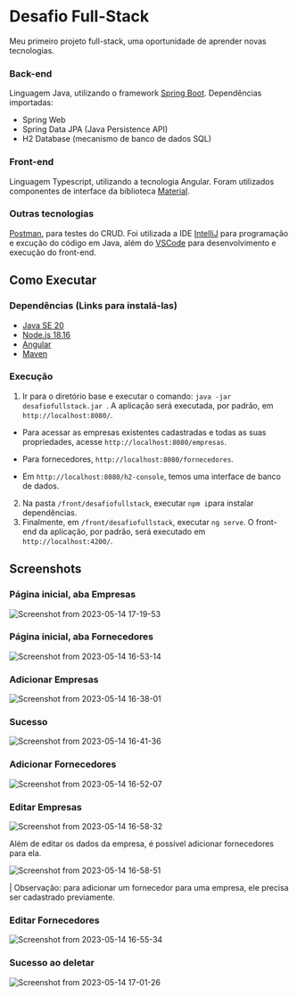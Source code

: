 # Desafio Full-Stack
Meu primeiro projeto full-stack, uma oportunidade de aprender novas tecnologias.

### Back-end
Linguagem Java, utilizando o framework [Spring Boot](https://spring.io/). Dependências importadas:
- Spring Web
- Spring Data JPA (Java Persistence API)
- H2 Database (mecanismo de banco de dados SQL)

### Front-end
Linguagem Typescript, utilizando a tecnologia Angular. Foram utilizados componentes de interface da biblioteca [Material](https://material.angular.io/).

### Outras tecnologias
[Postman](https://www.postman.com/postman/workspace/postman-public-workspace/documentation/12959542-c8142d51-e97c-46b6-bd77-52bb66712c9a), para testes do CRUD. Foi utilizada a IDE [IntelliJ](https://www.jetbrains.com/pt-br/idea/download/) para programação e excução do código em Java, além do [VSCode](https://code.visualstudio.com/download) para desenvolvimento e execução do front-end.

## Como Executar
### Dependências (Links para instalá-las)
- [Java SE 20](https://www.oracle.com/java/technologies/javase/jdk20-archive-downloads.html)
- [Node.js 18.16](https://nodejs.org/en/download)
- [Angular](https://angular.io/guide/setup-local)
- [Maven](https://maven.apache.org/install.html)
### Execução
1. Ir para o diretório base e executar o comando:
`java -jar desafiofullstack.jar `. A aplicação será executada, por padrão, em `http://localhost:8080/`. 

- Para acessar as empresas existentes cadastradas e todas as suas propriedades, acesse `http://localhost:8080/empresas`. 

- Para fornecedores, `http://localhost:8080/fornecedores`.

- Em `http://localhost:8080/h2-console`, temos uma interface de banco de dados.

2. Na pasta `/front/desafiofullstack`, executar `npm i`para instalar dependências.
3. Finalmente, em `/front/desafiofullstack`, executar `ng serve`. O front-end da aplicação, por padrão, será executado em `http://localhost:4200/`.
## Screenshots
### Página inicial, aba Empresas
![Screenshot from 2023-05-14 17-19-53](https://github.com/louisaturn/desafiofullstack/assets/48096245/65b824f5-2c00-4f46-85f9-0e7074fe1af2)

### Página inicial, aba Fornecedores
![Screenshot from 2023-05-14 16-53-14](https://github.com/louisaturn/desafiofullstack/assets/48096245/17ed745b-e466-4368-a200-1f3c4730f6ff)

### Adicionar Empresas
![Screenshot from 2023-05-14 16-38-01](https://github.com/louisaturn/desafiofullstack/assets/48096245/7de652f3-d57f-47b6-9520-34170bede86a)

### Sucesso
![Screenshot from 2023-05-14 16-41-36](https://github.com/louisaturn/desafiofullstack/assets/48096245/b315a281-d191-4dd3-a4a7-ecb7b7de45b2)

### Adicionar Fornecedores
![Screenshot from 2023-05-14 16-52-07](https://github.com/louisaturn/desafiofullstack/assets/48096245/ddb55735-5c21-44ed-8e16-37382305c06b)

### Editar Empresas
![Screenshot from 2023-05-14 16-58-32](https://github.com/louisaturn/desafiofullstack/assets/48096245/54f90e0b-2cd5-4b9a-acfc-6237b01311b7)

Além de editar os dados da empresa, é possível adicionar fornecedores para ela.

![Screenshot from 2023-05-14 16-58-51](https://github.com/louisaturn/desafiofullstack/assets/48096245/8ee8b5ad-882a-4aef-929b-f91ff2851c64)


| Observação: para adicionar um fornecedor para uma empresa, ele precisa ser cadastrado previamente.
### Editar Fornecedores
![Screenshot from 2023-05-14 16-55-34](https://github.com/louisaturn/desafiofullstack/assets/48096245/67884b7b-5d56-4420-b293-52b58e0e8a09)

### Sucesso ao deletar
![Screenshot from 2023-05-14 17-01-26](https://github.com/louisaturn/desafiofullstack/assets/48096245/20a50e6a-998c-417d-a739-a594ac854fab)

